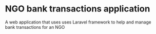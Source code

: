 # NGO bank transactions application
A web application that uses uses Laravel framework to help and manage bank transactions for an NGO
